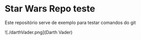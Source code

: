# Star Wars Repo teste

Este repositório serve de exemplo para testar comandos do git

![./darthVader.png](Darth Vader)